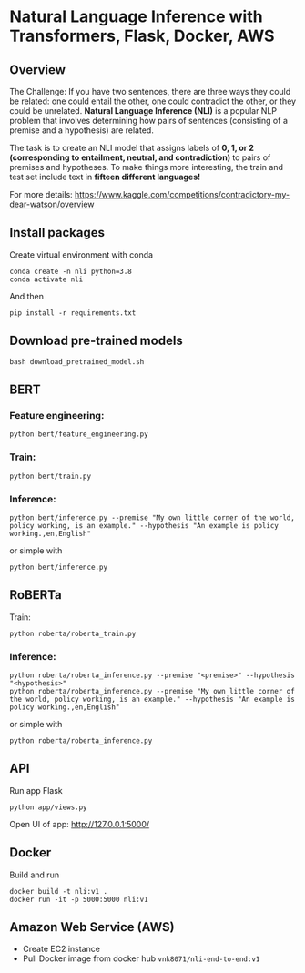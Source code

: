 # Natural Language Inference with Transformers, Flask, Docker, AWS

## Overview

The Challenge:
If you have two sentences, there are three ways they could be related: one could entail the other, one could contradict the other, or they could be unrelated. <b>Natural Language Inference (NLI)</b> is a popular NLP problem that involves determining how pairs of sentences (consisting of a premise and a hypothesis) are related.

The task is to create an NLI model that assigns labels of <b>0, 1, or 2 (corresponding to entailment, neutral, and contradiction)</b> to pairs of premises and hypotheses. To make things more interesting, the train and test set include text in <b>fifteen different languages!</b>

For more details: https://www.kaggle.com/competitions/contradictory-my-dear-watson/overview

## Install packages
Create virtual environment with conda
```
conda create -n nli python=3.8
conda activate nli
```
And then
```
pip install -r requirements.txt
```

## Download pre-trained models
```
bash download_pretrained_model.sh
```

## BERT
### Feature engineering:
```
python bert/feature_engineering.py
```
### Train:
```
python bert/train.py
```
### Inference:
```
python bert/inference.py --premise "My own little corner of the world, policy working, is an example." --hypothesis "An example is policy working.,en,English"
```
or simple with
```
python bert/inference.py
```

## RoBERTa 

Train:
```
python roberta/roberta_train.py
```
### Inference:
```
python roberta/roberta_inference.py --premise "<premise>" --hypothesis "<hypothesis>"
python roberta/roberta_inference.py --premise "My own little corner of the world, policy working, is an example." --hypothesis "An example is policy working.,en,English"
```
or simple with
```
python roberta/roberta_inference.py
```

## API
Run app Flask
```
python app/views.py
```
Open UI of app: http://127.0.0.1:5000/

## Docker
Build and run
```
docker build -t nli:v1 .
docker run -it -p 5000:5000 nli:v1
```

## Amazon Web Service (AWS)
- Create EC2 instance
- Pull Docker image from docker hub ```vnk8071/nli-end-to-end:v1```

